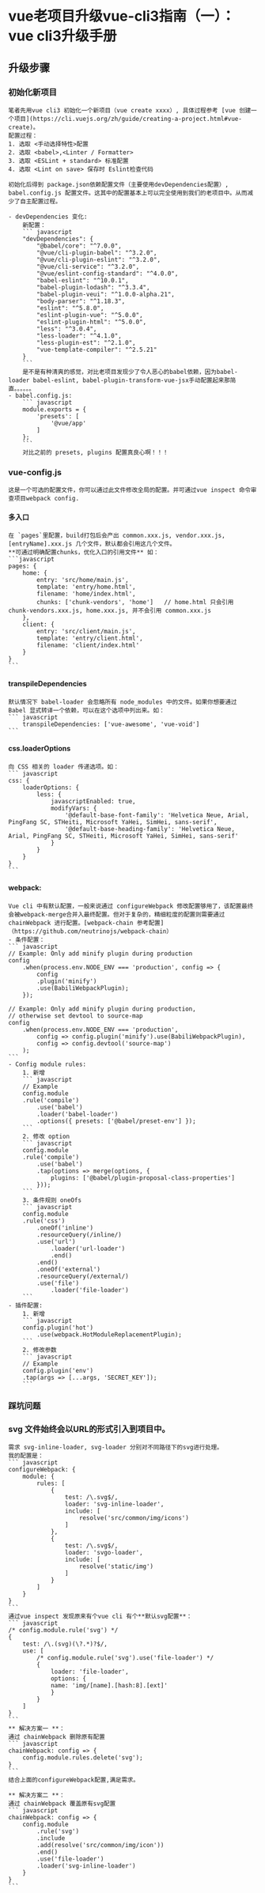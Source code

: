 # vue老项目升级vue-cli3指南（一）：vue cli3升级手册

## 升级步骤
 ### 初始化新项目 
    笔者先用vue cli3 初始化一个新项目（vue create xxxx）, 具体过程参考 [vue 创建一个项目](https://cli.vuejs.org/zh/guide/creating-a-project.html#vue-create)。
    配置过程：
    1. 选取 <手动选择特性>配置
    2. 选取 <babel>,<Linter / Formatter>
    3. 选取 <ESLint + standard> 标准配置
    4. 选取 <Lint on save> 保存时 Eslint检查代码

    初始化后得到 package.json依赖配置文件（主要使用devDependencies配置）, babel.config.js 配置文件。这其中的配置基本上可以完全使用到我们的老项目中。从而减少了自主配置过程。

    - devDependencies 变化:
        新配置：
        ``` javascript
        "devDependencies": {
            "@babel/core": "^7.0.0",
            "@vue/cli-plugin-babel": "^3.2.0",
            "@vue/cli-plugin-eslint": "^3.2.0",
            "@vue/cli-service": "^3.2.0",
            "@vue/eslint-config-standard": "^4.0.0",
            "babel-eslint": "^10.0.1",
            "babel-plugin-lodash": "^3.3.4",
            "babel-plugin-veui": "^1.0.0-alpha.21",
            "body-parser": "^1.18.3",
            "eslint": "^5.8.0",
            "eslint-plugin-vue": "^5.0.0",
            "eslint-plugin-html": "^5.0.0",
            "less": "^3.0.4",
            "less-loader": "^4.1.0",
            "less-plugin-est": "^2.1.0",
            "vue-template-compiler": "^2.5.21"
        }
        ```
        是不是有种清爽的感觉，对比老项目发现少了令人恶心的babel依赖，因为babel-loader babel-eslint, babel-plugin-transform-vue-jsx手动配置起来那简直。。。。。。 
    - babel.config.js: 
        ``` javascript
        module.exports = {
            'presets': [
                '@vue/app'
            ]
        };
        ```
        对比之前的 presets, plugins 配置真良心啊！！！

### vue-config.js
    这是一个可选的配置文件，你可以通过此文件修改全局的配置。并可通过vue inspect 命令审查项目webpack config.
#### 多入口
    在 `pages`里配置，build打包后会产出 common.xxx.js, vendor.xxx.js, [entryName].xxx.js 几个文件，默认都会引用这几个文件。
    **可通过明确配置chunks，优化入口的引用文件** 如：
    ```javascript
    pages: {
        home: {
            entry: 'src/home/main.js',
            template: 'entry/home.html',
            filename: 'home/index.html',
            chunks: ['chunk-vendors', 'home']   // home.html 只会引用 chunk-vendors.xxx.js, home.xxx.js, 并不会引用 common.xxx.js
        },
        client: {
            entry: 'src/client/main.js',
            template: 'entry/client.html',
            filename: 'client/index.html'
        }
    }
    ```
#### transpileDependencies
    默认情况下 babel-loader 会忽略所有 node_modules 中的文件。如果你想要通过 Babel 显式转译一个依赖，可以在这个选项中列出来。如：
    ``` javascript
        transpileDependencies: ['vue-awesome', 'vue-void']
    ```
#### css.loaderOptions 
    向 CSS 相关的 loader 传递选项。如：
    ``` javascript
    css: {
        loaderOptions: {
            less: {
                javascriptEnabled: true,
                modifyVars: {
                    '@default-base-font-family': 'Helvetica Neue, Arial, PingFang SC, STHeiti, Microsoft YaHei, SimHei, sans-serif',
                    '@default-base-heading-family': 'Helvetica Neue, Arial, PingFang SC, STHeiti, Microsoft YaHei, SimHei, sans-serif'
                }
            }
        }
    }
    ```
#### webpack:
    Vue cli 中有默认配置，一般来说通过 configureWebpack 修改配置够用了，该配置最终会被webpack-merge合并入最终配置。但对于复杂的，精细粒度的配置则需要通过 chainWebpack 进行配置。[webpack-chain 参考配置]（https://github.com/neutrinojs/webpack-chain）
    - 条件配置：
    ``` javascript
    // Example: Only add minify plugin during production
    config
        .when(process.env.NODE_ENV === 'production', config => {
            config
            .plugin('minify')
            .use(BabiliWebpackPlugin);
        });

    // Example: Only add minify plugin during production,
    // otherwise set devtool to source-map
    config
        .when(process.env.NODE_ENV === 'production',
            config => config.plugin('minify').use(BabiliWebpackPlugin),
            config => config.devtool('source-map')
        );
    ```
    - Config module rules:
        1. 新增
        ``` javascript
        // Example
        config.module
        .rule('compile')
            .use('babel')
            .loader('babel-loader')
            .options({ presets: ['@babel/preset-env'] });
        ``` 
        2. 修改 option
        ``` javascript
        config.module
        .rule('compile')
            .use('babel')
            .tap(options => merge(options, {
                plugins: ['@babel/plugin-proposal-class-properties']
            }));
        ``` 
        3. 条件规则 oneOfs
        ``` javascript
        config.module
        .rule('css')
            .oneOf('inline')
            .resourceQuery(/inline/)
            .use('url')
                .loader('url-loader')
                .end()
            .end()
            .oneOf('external')
            .resourceQuery(/external/)
            .use('file')
                .loader('file-loader')
        ``` 
    - 插件配置:
        1. 新增
        ``` javascript
        config.plugin('hot')
            .use(webpack.HotModuleReplacementPlugin);
        ```
        2. 修改参数
        ``` javascript
        // Example
        config.plugin('env')
        .tap(args => [...args, 'SECRET_KEY']);
        ```
    
### 踩坑问题
### svg 文件始终会以URL的形式引入到项目中。
    需求 svg-inline-loader, svg-loader 分别对不同路径下的svg进行处理。
    我的配置是：
    ``` javascript
    configureWebpack: {
        module: {
            rules: [
                {
                    test: /\.svg$/,
                    loader: 'svg-inline-loader',
                    include: [
                        resolve('src/common/img/icons')
                    ]
                },
                {
                    test: /\.svg$/,
                    loader: 'svgo-loader',
                    include: [
                        resolve('static/img')
                    ]
                }
            ]
        }
    }
    ```
    通过vue inspect 发现原来有个vue cli 有个**默认svg配置**：
    ``` javascript
    /* config.module.rule('svg') */
    {
        test: /\.(svg)(\?.*)?$/,
        use: [
            /* config.module.rule('svg').use('file-loader') */
            {
                loader: 'file-loader',
                options: {
                name: 'img/[name].[hash:8].[ext]'
                }
            }
        ]
    }
    ```
    ** 解决方案一 **：
    通过 chainWebpack 删除原有配置
    ``` javascript
    chainWebpack: config => {
        config.module.rules.delete('svg');
    }
    ```
    结合上面的configureWebpack配置,满足需求。

    ** 解决方案二 **：
    通过 chainWebpack 覆盖原有svg配置
    ``` javascript
    chainWebpack: config => {
        config.module
            .rule('svg')
            .include
            .add(resolve('src/common/img/icon'))
            .end()
            .use('file-loader')
            .loader('svg-inline-loader')
        }
    }
    ```